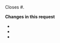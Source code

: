 Closes #<!-- (insert issue number and it will auto-close the issue when merged) -->.

**Changes in this request**
<!-- A description of the changes proposed in the pull request. -->
- 
- 
- 
